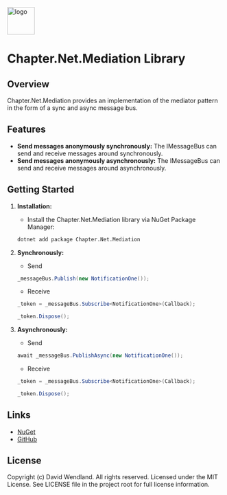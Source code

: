 <img src="https://raw.githubusercontent.com/dwndlnd/Chapter.Net.Mediation/master/Icon.png" alt="logo" width="64"/>

# Chapter.Net.Mediation Library

## Overview
Chapter.Net.Mediation provides an implementation of the mediator pattern in the form of a sync and async message bus.

## Features
- **Send messages anonymously synchronously:** The IMessageBus can send and receive messages around synchronously.
- **Send messages anonymously asynchronously:** The IMessageBus can send and receive messages around asynchronously.

## Getting Started

1. **Installation:**
    - Install the Chapter.Net.Mediation library via NuGet Package Manager:
    ```bash
    dotnet add package Chapter.Net.Mediation
    ```

2. **Synchronously:**
    - Send
    ```csharp
    _messageBus.Publish(new NotificationOne());
    ```
    - Receive
    ```csharp
    _token = _messageBus.Subscribe<NotificationOne>(Callback);

    _token.Dispose();
    ```

3. **Asynchronously:**
    - Send
    ```csharp
    await _messageBus.PublishAsync(new NotificationOne());
    ```
    - Receive
    ```csharp
    _token = _messageBus.Subscribe<NotificationOne>(Callback);

    _token.Dispose();
    ```

## Links
* [NuGet](https://www.nuget.org/packages/Chapter.Net.Mediation)
* [GitHub](https://github.com/dwndlnd/Chapter.Net.Mediation)

## License
Copyright (c) David Wendland. All rights reserved.
Licensed under the MIT License. See LICENSE file in the project root for full license information.
